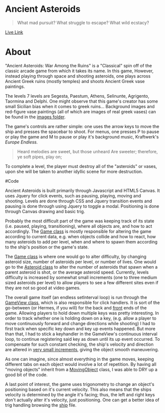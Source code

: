 # Ancient Asteroids

>What mad pursuit? What struggle to escape?
What wild ecstacy?


[Live Link](giovanni-da-rumore.github.io/Ancient-Asteroids)

# About

"Ancient Asteroids: War Among the Ruins" is a "Classical" spin off of the classic arcade game from which it takes its name.
In this game, However, instead playing through space and shooting asteroids, one plays across
Ancient Greek ruins (mostly temples) and shoots Ancient Greek vase paintings.

The levels 7 levels are Segesta, Paestum, Athens, Selinunte, Agrigento, Taormina and Delphi.
One might observe that this game's creator has some small Sicilian bias when it comes to greek ruins...
Background images and red-figure vase paintings (all of which are images of real greek vases)
can be found in the [images folder](./iamges).


The game's controls are rather simple: one uses the arrow keys to move the ship
and presses the spacebar to shoot. For menus, one presses P to pause or play the game and M to pause or play it's background music, Kraftwerk's *Europe Endless.*

>Heard melodies are sweet, but those unheard
Are sweeter; therefore, ye soft pipes, play on;

To complete a level, the player must destroy all of the
"asteroids" or vases, upon she will be taken to another idyllic scene for more destruction.

#Code

Ancient Asteroids is built primarily through Javascript and HTML5 Canvas.
It uses Jquery for click events, such as pausing, playing, moving and shooting.
Levels are done through CSS and Jquery transition events and pausing is done through using Jquery to toggle a modal.
Positioning is done through Canvas drawing and basic trig.


Probably the most difficult part of the game was keeping track of its state (i.e. paused, playing, transitioning), where all objects are, and how to act accordingly. The [Game class](./bin/game.js) is mostly responsible for altering the game according to current data, e.g. when objects collide and how to react, how many asteroids to add per level, when and where to spawn them according to the ship's position or the game's state.

The [Game class](./bin/game.js) is where one would go to alter difficulty, by changing asteroid size, number of asteroids per level, or number of lives. One would go to the [Asteroid class](./bin/asteroid.js) to alter the number of asteroids that spawn when a parent asteroid is shot, or the average asteroid speed.
Currently, levels difficulty is increased by somewhat small increments (one to three medium sized asteroids per level) to allow
players to see a few different sites even if they are not so good at video games. 



The overall game itself (an endless setInterval loop) is run through the [GameView class](gameView.js), which is also responsible for click handlers. It is sort of the go-between (or Hermes, if you will) for the back and [front](./index.html) ends of the game.
Allowing players to hold down multiple keys was pretty interesting. In order to track whether one is holding down on a key, (e.g. allow a player to move continuously forward and change directions while shooting) I had to first track when specific key down and key up events happened. But more than that, I had to stick a keyhandler in the GameView's continuous interval loop, to continue registering said key as down until its up event occurred. To compensate for such constant checking, the ship's velocity and direction are altered in [very small increments](./bin/ship.js), giving the object smooth maneuvering.


As one can imagine, since almost everything in the game moves, keeping different tabs on each object would involve a lot of repetition. By having all "moving objects" inherit from a [MovingObject](./bin/movingObject.js) class, I was able to DRY up a good bit of the code.

A last point of interest, the game uses trigonometry to change an object's positioning based on it's
current velocity. This also means that the ships velocity is determined by the angle it's facing; thus, the left and right keys
don't actually alter it's velocity, just positioning. One can get a better idea of trig handling browsing the [ship](./bin/ship.js) file.

